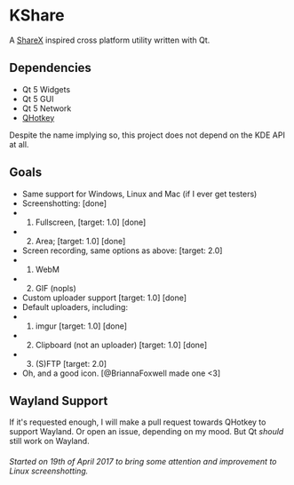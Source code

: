 # KShare
A [ShareX](https://getsharex.com/) inspired cross platform utility written with Qt.

## Dependencies
* Qt 5 Widgets
* Qt 5 GUI
* Qt 5 Network
* [QHotkey](https://github.com/Skycoder42/QHotkey)

Despite the name implying so, this project does not depend on the KDE API at all.

## Goals
* Same support for Windows, Linux and Mac (if I ever get testers)
* Screenshotting: [done]
* 1. Fullscreen, [target: 1.0] [done]
* 2. Area; [target: 1.0] [done]
* Screen recording, same options as above: [target: 2.0]
* 1. WebM
* 2. GIF (nopls) 
* Custom uploader support [target: 1.0] [done]
* Default uploaders, including:
* 1. imgur [target: 1.0] [done]
* 2. Clipboard (not an uploader) [target: 1.0] [done]
* 3. (S)FTP [target: 2.0]
* Oh, and a good icon. [@BriannaFoxwell made one <3]

## Wayland Support
If it's requested enough, I will make a pull request towards QHotkey to support Wayland. Or open an issue, depending on my mood. But Qt _should_ still work on Wayland.

###### Started on 19th of April 2017 to bring some attention and improvement to Linux screenshotting.

